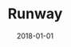 ---
title: "Runway"
path: "/runway"
date: '2018-01-01'
url: "https://runwayml.com/"
code: ""
more: ""
year: "2018"
category: 'Machine Learning Tool'
description: "Professional video editing powered by machine learning — all on the web."
thumbnail: "thumbnail.jpg"
type: "main"
---